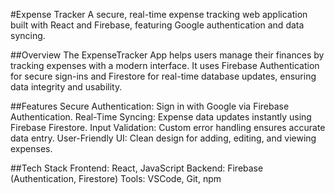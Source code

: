 #Expense Tracker
A secure, real-time expense tracking web application built with React and Firebase, featuring Google authentication and data syncing.

##Overview
The ExpenseTracker App helps users manage their finances by tracking expenses with a modern interface. It uses Firebase Authentication for secure sign-ins and Firestore for real-time database updates, ensuring data integrity and usability.

##Features
Secure Authentication: Sign in with Google via Firebase Authentication.
Real-Time Syncing: Expense data updates instantly using Firebase Firestore.
Input Validation: Custom error handling ensures accurate data entry.
User-Friendly UI: Clean design for adding, editing, and viewing expenses.

##Tech Stack
Frontend: React, JavaScript
Backend: Firebase (Authentication, Firestore)
Tools: VSCode, Git, npm
